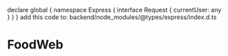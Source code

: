 declare global {
namespace Express {
interface Request {
currentUser: any
}
}
} add this code to: backend/node_modules/@types/express/index.d.ts
# FoodWeb

